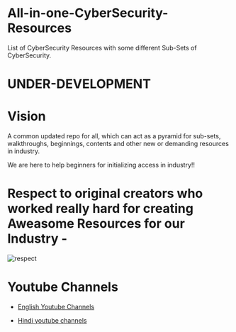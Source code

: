 # All-in-one-CyberSecurity-Resources
List of CyberSecurity Resources with some different Sub-Sets of CyberSecurity.

# UNDER-DEVELOPMENT

# Vision  
A common updated repo for all, which can act as a pyramid for sub-sets, walkthroughs, beginnings, contents and other new or demanding resources in industry. 

We are here to help beginners for initializing access in industry!!

# Respect to  original creators who worked really hard for creating Aweasome Resources for our Industry -

![respect](https://user-images.githubusercontent.com/71017420/187759532-30ab6b9b-416a-475c-9915-26f71c91c0ca.jpeg)

# Youtube Channels

* [English Youtube Channels](https://github.com/vatsalgupta67/All-in-one-CyberSecurity-Resources/blob/main/Common-English-Youtube-Channels)


* [Hindi youtube channels](https://github.com/vatsalgupta67/All-in-one-CyberSecurity-Resources/blob/main/Common-Hindi-Youtube-Channels)
